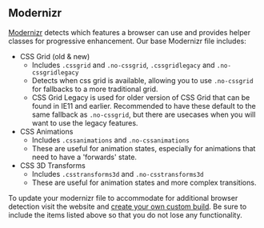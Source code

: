 ## Modernizr

[Modernizr](https://modernizr.com/) detects which features a browser can use and provides helper classes for progressive enhancement. Our base Modernizr file includes:

* CSS Grid (old & new)
  * Includes `.cssgrid` and `.no-cssgrid`, `.cssgridlegacy` and `.no-cssgridlegacy`
  * Detects when css grid is available, allowing you to use `.no-cssgrid` for fallbacks to a more traditional grid.
  * CSS Grid Legacy is used for older version of CSS Grid that can be found in IE11 and earlier. Recommended to have these default to the same fallback as `.no-cssgrid`, but there are usecases when you will want to use the legacy features.
* CSS Animations
  * Includes `.cssanimations` and `.no-cssanimations`
  * These are useful for animation states, especially for animations that need to have a 'forwards' state.
* CSS 3D Transforms
  * Includes `.csstransforms3d` and `.no-csstransforms3d`
  * These are useful for animation states and more complex transitions.

To update your modernizr file to accommodate for additional browser detection visit the website and [create your own custom build](https://modernizr.com/download?setclasses). Be sure to include the items listed above so that you do not lose any functionality.
